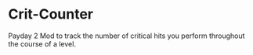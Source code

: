 # Crit-Counter
 Payday 2 Mod to track the number of critical hits you perform throughout the course of a level.
